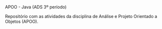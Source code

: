 APOO - Java (ADS 3º período)

Repositório com as atividades da disciplina de Análise e Projeto Orientado a Objetos (APOO).
